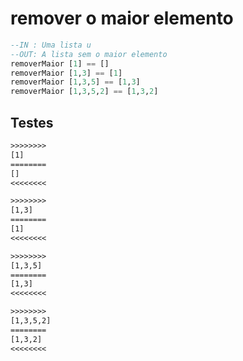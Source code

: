 # remover o maior elemento

```hs
--IN : Uma lista u
--OUT: A lista sem o maior elemento
removerMaior [1] == [] 
removerMaior [1,3] == [1] 
removerMaior [1,3,5] == [1,3] 
removerMaior [1,3,5,2] == [1,3,2] 
```

## Testes

```txt
>>>>>>>>
[1]
========
[]
<<<<<<<<

>>>>>>>>
[1,3]
========
[1]
<<<<<<<<

>>>>>>>>
[1,3,5]
========
[1,3]
<<<<<<<<

>>>>>>>>
[1,3,5,2]
========
[1,3,2]
<<<<<<<<

```
